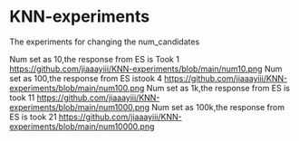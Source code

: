 # KNN-experiments
The experiments for changing the num_candidates

Num set as 10,the response from ES is Took  1
https://github.com/jiaaayiii/KNN-experiments/blob/main/num10.png
Num set as 100,the response from ES istook 4
https://github.com/jiaaayiii/KNN-experiments/blob/main/num100.png
Num set as 1k,the response from ES is took 11
https://github.com/jiaaayiii/KNN-experiments/blob/main/num1000.png
Num set as 100k,the response from ES is took 21
https://github.com/jiaaayiii/KNN-experiments/blob/main/num10000.png
